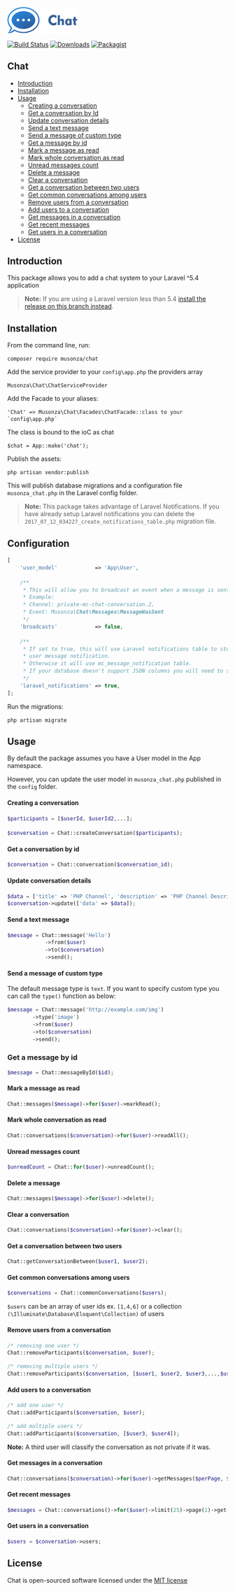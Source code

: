 <p align="left"><img src="menu.png" alt="chat" width="160px"></p>

[![Build Status](https://travis-ci.org/musonza/chat.svg?branch=master)](https://travis-ci.org/musonza/chat)
[![Downloads](https://img.shields.io/packagist/dt/musonza/chat.svg)](https://packagist.org/packages/musonza/chat)
[![Packagist](https://img.shields.io/packagist/v/musonza/chat.svg)](https://packagist.org/packages/musonza/chat)
## Chat 

- [Introduction](#introduction)
- [Installation](#installation)
- [Usage](#usage)
  - [Creating a conversation](#creating-a-conversation)
  - [Get a conversation by Id](#get-a-conversation-by-id)
  - [Update conversation details](#update-conversation-details)
  - [Send a text message](#send-a-text-message)
  - [Send a message of custom type](#send-a-message-of-custom-type)
  - [Get a message by id](#get-a-message-by-id)
  - [Mark a message as read](#mark-a-message-as-read)
  - [Mark whole conversation as read](#mark-whole-conversation-as-read)
  - [Unread messages count](#unread-messages-count)
  - [Delete a message](#delete-a-message)
  - [Clear a conversation](#clear-a-conversation)
  - [Get a conversation between two users](#get-a-conversation-between-two-users)
  - [Get common conversations among users](#get-common-conversations-among-users)
  - [Remove users from a conversation](#remove-users-from-a-conversation)
  - [Add users to a conversation](#add-users-to-a-conversation)
  - [Get messages in a conversation](#get-messages-in-a-conversation)
  - [Get recent messages](#get-recent-messages)
  - [Get users in a conversation](#get-users-in-a-conversation)
- [License](#license)

## Introduction

This package allows you to add a chat system to your Laravel ^5.4 application

> **Note:** If you are using a Laravel version less than 5.4 [install the release on this branch instead](https://github.com/musonza/chat/tree/1.0).

## Installation

From the command line, run:

```
composer require musonza/chat
```

Add the service provider to your `config\app.php` the providers array

```
Musonza\Chat\ChatServiceProvider
```

Add the Facade to your aliases:

```
'Chat' => Musonza\Chat\Facades\ChatFacade::class to your `config\app.php`
```

The class is bound to the ioC as chat

```
$chat = App::make('chat');
```

Publish the assets:

```
php artisan vendor:publish
```

This will publish database migrations and a configuration file `musonza_chat.php` in the Laravel config folder.

> **Note:** This package takes advantage of Laravel Notifications. 
If you have already setup Laravel notifications you can delete the `2017_07_12_034227_create_notifications_table.php` migration file.

## Configuration

```php
[
    'user_model'            => 'App\User',

    /**
     * This will allow you to broadcast an event when a message is sent
     * Example:
     * Channel: private-mc-chat-conversation.2, 
     * Event: Musonza\Chat\Messages\MessageWasSent 
     */
    'broadcasts'            => false,

    /**
     * If set to true, this will use Laravel notifications table to store each
     * user message notification.
     * Otherwise it will use mc_message_notification table.
     * If your database doesn't support JSON columns you will need to set this to false.
     */
    'laravel_notifications' => true,
];
```

Run the migrations:

```
php artisan migrate
```

## Usage

By default the package assumes you have a User model in the App namespace. 

However, you can update the user model in `musonza_chat.php` published in the `config` folder.

#### Creating a conversation
```php
$participants = [$userId, $userId2,...];

$conversation = Chat::createConversation($participants); 
```

#### Get a conversation by id
```php
$conversation = Chat::conversation($conversation_id);
```

#### Update conversation details

```php
$data = ['title' => 'PHP Channel', 'description' => 'PHP Channel Description'];
$conversation->update(['data' => $data]);
```

#### Send a text message

```php
$message = Chat::message('Hello')
            ->from($user)
            ->to($conversation)
            ->send(); 
```
#### Send a message of custom type

The default message type is `text`. If you want to specify custom type you can call the `type()` function as below:

```php
$message = Chat::message('http://example.com/img')
		->type('image')
		->from($user)
		->to($conversation)
		->send(); 
```

### Get a message by id

```php
$message = Chat::messageById($id);
```


#### Mark a message as read

```php
Chat::messages($message)->for($user)->markRead();
```

#### Mark whole conversation as read

```php
Chat::conversations($conversation)->for($user)->readAll();
```	

#### Unread messages count

```php
$unreadCount = Chat::for($user)->unreadCount();
```

#### Delete a message

```php
Chat::messages($message)->for($user)->delete();
```

#### Clear a conversation

```php
Chat::conversations($conversation)->for($user)->clear();
```

#### Get a conversation between two users

```php
Chat::getConversationBetween($user1, $user2);
```

#### Get common conversations among users

```php
$conversations = Chat::commonConversations($users);
```
`$users` can be an array of user ids ex. `[1,4,6]` or a collection `(\Illuminate\Database\Eloquent\Collection)` of users

#### Remove users from a conversation

```php
/* removing one user */
Chat::removeParticipants($conversation, $user);
```

```php
/* removing multiple users */
Chat::removeParticipants($conversation, [$user1, $user2, $user3,...,$userN]);
```

#### Add users to a conversation

```php
/* add one user */
Chat::addParticipants($conversation, $user); 
```

```php
/* add multiple users */
Chat::addParticipants($conversation, [$user3, $user4]);
```

<b>Note:</b> A third user will classify the conversation as not private if it was.


#### Get messages in a conversation

```php
Chat::conversations($conversation)->for($user)->getMessages($perPage, $page)
```

#### Get recent messages 

```php
$messages = Chat::conversations()->for($user)->limit(25)->page(1)->get();
```

#### Get users in a conversation

```php
$users = $conversation->users;
```

## License

Chat is open-sourced software licensed under the [MIT license](http://opensource.org/licenses/MIT)



